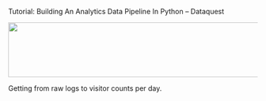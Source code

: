 Tutorial: Building An Analytics Data Pipeline In Python – Dataquest

<img width="696" height="111" src="../_resources/a83a74b1e42c4fb1bde46dff7f45c5fd.svg"/>

Getting from raw logs to visitor counts per day.